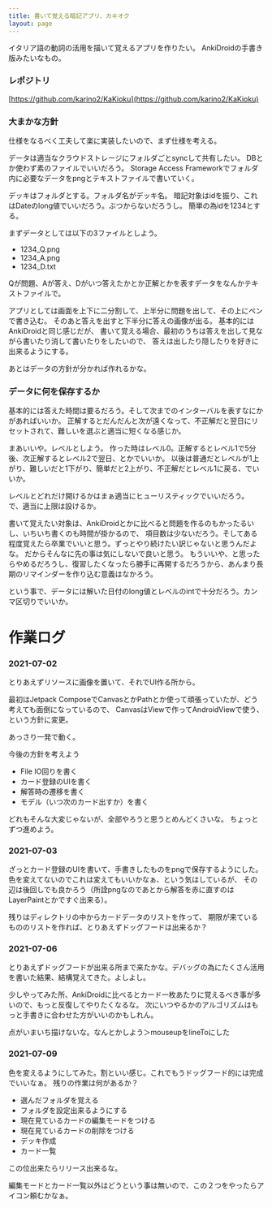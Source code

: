 ```yaml
---
title: 書いて覚える暗記アプリ、カキオク
layout: page
---
```

イタリア語の動詞の活用を描いて覚えるアプリを作りたい。
AnkiDroidの手書き版みたいなもの。

### レポジトリ

[https://github.com/karino2/KaKioku](https://github.com/karino2/KaKioku)

### 大まかな方針

仕様をなるべく工夫して楽に実装したいので、まず仕様を考える。

データは適当なクラウドストレージにフォルダごとsyncして共有したい。
DBとか使わず素のファイルでいいだろう。
Storage Access Frameworkでフォルダ内に必要なデータをpngとテキストファイルで書いていく。

デッキはフォルダとする。フォルダ名がデッキ名。
暗記対象はidを振り、これはDateのlong値でいいだろう。ぶつからないだろうし。
簡単の為idを1234とする。

まずデータとしては以下の3ファイルとしよう。

- 1234_Q.png
- 1234_A.png
- 1234_D.txt

Qが問題、Aが答え、Dがいつ答えたかとか正解とかを表すデータをなんかテキストファイルで。

アプリとしては画面を上下に二分割して、上半分に問題を出して、その上にペンで書き込む。
そのあと答えを出すと下半分に答えの画像が出る。
基本的にはAnkiDroidと同じ感じだが、
書いて覚える場合、最初のうちは答えを出して見ながら書いたり消して書いたりをしたいので、
答えは出したり隠したりを好きに出来るようにする。

あとはデータの方針が分かれば作れるかな。

### データに何を保存するか

基本的には答えた時間は要るだろう。そして次までのインターバルを表すなにかがあればいいか。
正解するとだんだんと次が遠くなって、不正解だと翌日にリセットされて、難しいを選ぶと適当に短くなる感じか。

まあいいや。レベルとしよう。
作った時はレベル0。正解するとレベル1で5分後、次正解するとレベル2で翌日、とかでいいか。
以後は普通だとレベルが1上がり、難しいだと1下がり、簡単だと2上がり、不正解だとレベル1に戻る、でいいか。

レベルとどれだけ開けるかはまぁ適当にヒューリスティックでいいだろう。
で、適当に上限は設けるか。

書いて覚えたい対象は、AnkiDroidとかに比べると問題を作るのもかったるいし、いちいち書くのも時間が掛かるので、
項目数は少ないだろう。そしてある程度覚えたら卒業でいいと思う。ずっとやり続けたい訳じゃないと思うんだよな。
だからそんなに先の事は気にしないで良いと思う。
もういいや、と思ったらやめるだろうし、復習したくなったら勝手に再開するだろうから、あんまり長期のリマインダーを作り込む意義はなかろう。

という事で、データには解いた日付のlong値とレベルのintで十分だろう。カンマ区切りでいいか。

# 作業ログ

### 2021-07-02

とりあえずリソースに画像を置いて、それでUI作る所から。

最初はJetpack ComposeでCanvasとかPathとか使って頑張っていたが、どう考えても面倒になっているので、
CanvasはViewで作ってAndroidViewで使う、という方針に変更。

あっさり一発で動く。

今後の方針を考えよう

- File IO回りを書く
- カード登録のUIを書く
- 解答時の遷移を書く
- モデル（いつ次のカード出すか）を書く

どれもそんな大変じゃないが、全部やろうと思うとめんどくさいな。
ちょっとずつ進めよう。


### 2021-07-03

ざっとカード登録のUIを書いて、手書きしたものをpngで保存するようにした。
色を変えてないのでこれは変えてもいいかなぁ、という気はしているが、
その辺は後回しでも良かろう（所詮pngなのであとから解答を赤に直すのはLayerPaintとかですぐ出来る）。

残りはディレクトリの中からカードデータのリストを作って、
期限が来ているもののリストを作れば、とりあえずドッグフードは出来るか？

### 2021-07-06

とりあえずドッグフードが出来る所まで来たかな。デバッグの為にたくさん活用を書いた結果、結構覚えてきた。よしよし。

少しやってみた所、AnkiDroidに比べるとカード一枚あたりに覚えるべき事が多いので、もっと反復してやりたくなるな。
次にいつやるかのアルゴリズムはもっと手書きに合わせた方がいいのかもしれん。

点がいまいち描けないな。なんとかしよう＞mouseupをlineToにした

### 2021-07-09

色を変えるようにしてみた。割といい感じ。これでもうドッグフード的には完成でいいなぁ。
残りの作業は何があるか？

- 選んだフォルダを覚える
- フォルダを設定出来るようにする
- 現在見ているカードの編集モードをつける
- 現在見ているカードの削除をつける
- デッキ作成
- カード一覧

この位出来たらリリース出来るな。

編集モードとカード一覧以外はどうという事は無いので、この２つをやったらアイコン頼むかなぁ。